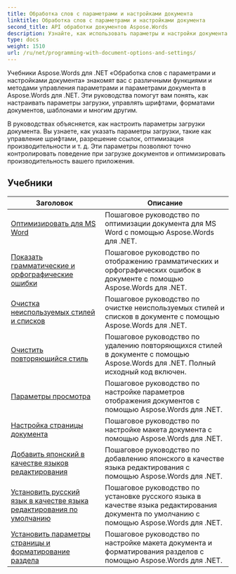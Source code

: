 ```yaml
---
title: Обработка слов с параметрами и настройками документа
linktitle: Обработка слов с параметрами и настройками документа
second_title: API обработки документов Aspose.Words
description: Узнайте, как использовать параметры и настройки документа для настройки и управления поведением документов Word с помощью Aspose.Words для .NET. Учебники проведут вас через различные функции, такие как свойства документа.
type: docs
weight: 1510
url: /ru/net/programming-with-document-options-and-settings/
---
```

Учебники Aspose.Words для .NET «Обработка слов с параметрами и настройками документа» знакомят вас с различными функциями и методами управления параметрами и параметрами документа в Aspose.Words для .NET. Эти руководства помогут вам понять, как настраивать параметры загрузки, управлять шрифтами, форматами документов, шаблонами и многим другим.

В руководствах объясняется, как настроить параметры загрузки документа. Вы узнаете, как указать параметры загрузки, такие как управление шрифтами, разрешение ссылок, оптимизация производительности и т. д. Эти параметры позволяют точно контролировать поведение при загрузке документов и оптимизировать производительность вашего приложения.

 ## Учебники
| Заголовок | Описание |
| --- | --- |
| [Оптимизировать для MS Word](./optimize-for-ms-word/) | Пошаговое руководство по оптимизации документа для MS Word с помощью Aspose.Words для .NET. |
| [Показать грамматические и орфографические ошибки](./show-grammatical-and-spelling-errors/) | Пошаговое руководство по отображению грамматических и орфографических ошибок в документе с помощью Aspose.Words для .NET. |
| [Очистка неиспользуемых стилей и списков](./cleanup-unused-styles-and-lists/) | Пошаговое руководство по очистке неиспользуемых стилей и списков в документе с помощью Aspose.Words для .NET. |
| [Очистить повторяющийся стиль](./cleanup-duplicate-style/) | Пошаговое руководство по удалению повторяющихся стилей в документе с помощью Aspose.Words для .NET. Полный исходный код включен. |
| [Параметры просмотра](./view-options/) | Пошаговое руководство по настройке параметров отображения документов с помощью Aspose.Words для .NET. |
| [Настройка страницы документа](./document-page-setup/) | Пошаговое руководство по настройке макета документа с помощью Aspose.Words для .NET. |
| [Добавить японский в качестве языков редактирования](./add-japanese-as-editing-languages/) | Пошаговое руководство по добавлению японского в качестве языка редактирования с помощью Aspose.Words для .NET. |
| [Установить русский язык в качестве языка редактирования по умолчанию](./set-russian-as-default-editing-language/) | Пошаговое руководство по установке русского языка в качестве языка редактирования документа по умолчанию с помощью Aspose.Words для .NET. |
| [Установить параметры страницы и форматирование раздела](./set-page-setup-and-section-formatting/) | Пошаговое руководство по настройке макета документа и форматирования разделов с помощью Aspose.Words для .NET. |